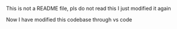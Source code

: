 This is not a README file, pls do not read this
I just modified it again

Now I have modified this codebase through vs code
